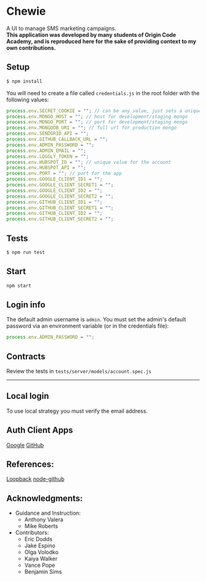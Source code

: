 # Chewie

A UI to manage SMS marketing campaigns.  
**This application was developed by many students of Origin Code Academy, and is reproduced here for the sake of providing context to my own contributions.**

## Setup

```bash
$ npm install
```

You will need to create a file called `credentials.js` in the root folder with the following values:

```javascript
process.env.SECRET_COOKIE = ""; // can be any value, just sets a unique hash for cookie auth
process.env.MONGO_HOST = ""; // host for development/staging mongo
process.env.MONGO_PORT = ""; // port for development/staging mongo
process.env.MONGODB_URI = ""; // full url for production mongo
process.env.SENDGRID_API = "";
process.env.GITHUB_CALLBACK_URL = "";
process.env.ADMIN_PASSWORD = "";
process.env.ADMIN_EMAIL = "";
process.env.LOGGLY_TOKEN = "";
process.env.HUBSPOT_ID = ""; // unique value for the account
process.env.HUBSPOT_API = "";
process.env.PORT = ""; // port for the app
process.env.GOOGLE_CLIENT_ID1 = "";
process.env.GOOGLE_CLIENT_SECRET1 = "";
process.env.GOOGLE_CLIENT_ID2 = "";
process.env.GOOGLE_CLIENT_SECRET2 = "";
process.env.GITHUB_CLIENT_ID1 = "";
process.env.GITHUB_CLIENT_SECRET1 = "";
process.env.GITHUB_CLIENT_ID2 = "";
process.env.GITHUB_CLIENT_SECRET2 = "";
```

## Tests

```bash
$ npm run test
```

## Start

```bash
npm start
```

## Login info

The default admin username is `admin`. You must set the admin's default password via an environment variable (or in the credentials file):

```javascript
process.env.ADMIN_PASSWORD = "";
```

## Contracts

Review the tests in `tests/server/models/account.spec.js`

---

## Local login

To use local strategy you must verify the email address.

## Auth Client Apps

[Google](https://console.developers.google.com/apis/credentials)
[GitHub](https://github.com/organizations/OriginCodeAcademy/settings/applications/629519)

## References:

[Loopback](https://github.com/mikedeboer/node-github)
[node-github](https://github.com/mikedeboer/node-github)

## Acknowledgments:

* Guidance and Instruction: 
	* Anthony Valera
	* Mike Roberts
* Contributors:
	* Eric Dodds
	* Jake Espino
	* Olga Volodko
	* Kaiya Walker
	* Vance Pope
	* Benjamin Sims

